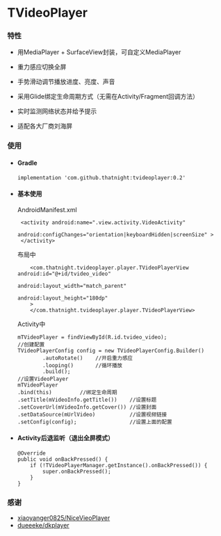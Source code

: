 # TVideoPlayer

### 特性

- 用MediaPlayer + SurfaceView封装，可自定义MediaPlayer

- 重力感应切换全屏

- 手势滑动调节播放进度、亮度、声音

- 采用Glide绑定生命周期方式（无需在Activity/Fragment回调方法）

- 实时监测网络状态并给予提示

- 适配各大厂商刘海屏

### 使用
- #### Gradle
    ```
    implementation 'com.github.thatnight:tvideoplayer:0.2'
    ```

- #### 基本使用

    AndroidManifest.xml
    ```
     <activity android:name=".view.activity.VideoActivity"
                      android:configChanges="orientation|keyboardHidden|screenSize" >
     </activity>
    ```

    布局中
    ```
        <com.thatnight.tvideoplayer.player.TVideoPlayerView android:id="@+id/tvideo_video"
                                                            android:layout_width="match_parent"
                                                            android:layout_height="180dp"
        >
        </com.thatnight.tvideoplayer.player.TVideoPlayerView>
    ```

    Activity中
    ```
    mTVideoPlayer = findViewById(R.id.tvideo_video);
    //创建配置
    TVideoPlayerConfig config = new TVideoPlayerConfig.Builder()
            .autoRotate()    //开启重力感应
            .looping()       //循环播放
            .build();
    //设置VideoPlayer
    mTVideoPlayer
    .bind(this)         //绑定生命周期
    .setTitle(mVideoInfo.getTitle())    //设置标题
    .setCoverUrl(mVideoInfo.getCover()) //设置封面
    .setDataSource(mUrlVideo)           //设置视频链接
    .setConfig(config);                 //设置上面的配置
    ```
- #### Activity后退监听（退出全屏模式）

    ```
    @Override
    public void onBackPressed() {
        if (!TVideoPlayerManager.getInstance().onBackPressed()) {
            super.onBackPressed();
        }
    }
    ```

### 感谢
- [xiaoyanger0825/NiceVieoPlayer](https://github.com/xiaoyanger0825/NiceVieoPlayer)
- [dueeeke/dkplayer](https://github.com/dueeeke/dkplayer)

